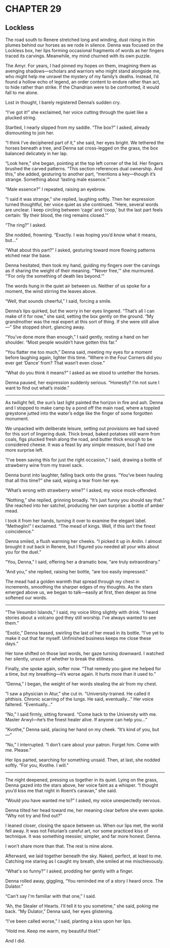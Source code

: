 # CHAPTER 29

## Lockless  

The road south to Renere stretched long and winding, dust rising in thin plumes behind our horses as we rode in silence. Denna was focused on the Lockless box, her lips forming occasional fragments of words as her fingers traced its carvings. Meanwhile, my mind churned with its own puzzle.  

The Amyr. For years, I had pinned my hopes on them, imagining them as avenging shadows—scholars and warriors who might stand alongside me, who might help me unravel the mystery of my family’s deaths. Instead, I’d found a hollow echo of legend, an order content to endure rather than act, to hide rather than strike. If the Chandrian were to be confronted, it would fall to me alone.  

Lost in thought, I barely registered Denna’s sudden cry.  

“I’ve got it!” she exclaimed, her voice cutting through the quiet like a plucked string.  

Startled, I nearly slipped from my saddle. “The box?” I asked, already dismounting to join her.  

“I think I’ve deciphered part of it,” she said, her eyes bright. We tethered the horses beneath a tree, and Denna sat cross-legged on the grass, the box balanced delicately in her lap.  

“Look here,” she began, pointing at the top left corner of the lid. Her fingers brushed the carved patterns. “This section references dual ownership. And this,” she added, gesturing to another part, “mentions a key—though it’s strange. Something about ‘lasting male essence.’”  

“Male essence?” I repeated, raising an eyebrow.  

“I said it was strange,” she replied, laughing softly. Then her expression turned thoughtful, her voice quiet as she continued. “Here, several words are unclear. I keep circling between ‘cage’ and ‘coop,’ but the last part feels certain: ‘By their blood, the ring remains closed.’”  

“The ring?” I asked.  

She nodded, frowning. “Exactly. I was hoping you’d know what it means, but…”  

“What about this part?” I asked, gesturing toward more flowing patterns etched near the base.  

Denna hesitated, then took my hand, guiding my fingers over the carvings as if sharing the weight of their meaning. “‘Never free,’” she murmured. “‘For only the something of death lies beyond.’”  

The words hung in the quiet air between us. Neither of us spoke for a moment, the wind stirring the leaves above.  

“Well, that sounds cheerful,” I said, forcing a smile.  

Denna’s lips quirked, but the worry in her eyes lingered. “That’s all I can make of it for now,” she said, setting the box gently on the ground. “My grandmother was the real expert at this sort of thing. If she were still alive—” She stopped short, glancing away.  

“You’ve done more than enough,” I said gently, resting a hand on her shoulder. “Most people wouldn’t have gotten this far.”  

“You flatter me too much,” Denna said, meeting my eyes for a moment before laughing again, lighter this time. “Where in the Four Corners did you ever get ‘Dance’ from? That wasn’t even close.”  

“What do you think it means?” I asked as we stood to untether the horses.  

Denna paused, her expression suddenly serious. “Honestly? I’m not sure I want to find out what’s inside.”  

***

As twilight fell, the sun’s last light painted the horizon in fire and ash. Denna and I stopped to make camp by a pond off the main road, where a toppled greystone jutted into the water’s edge like the finger of some forgotten monument.  

We unpacked with deliberate leisure, setting out provisions we had saved for this sort of lingering dusk. Thick bread, baked potatoes still warm from coals, figs plucked fresh along the road, and butter thick enough to be considered cheese. It was a feast by any simple measure, but I had one more surprise left.  

“I’ve been saving this for just the right occasion,” I said, drawing a bottle of strawberry wine from my travel sack.  

Denna burst into laughter, falling back onto the grass. “You’ve been hauling that all this time?” she said, wiping a tear from her eye.  

“What’s wrong with strawberry wine?” I asked, my voice mock-offended.  

“Nothing,” she replied, grinning broadly. “It’s just funny you should say that.” She reached into her satchel, producing her own surprise: a bottle of amber mead.  

I took it from her hands, turning it over to examine the elegant label. “Metheglin!” I exclaimed. “The mead of kings. Well, if this isn’t the finest coincidence.”  

Denna smiled, a flush warming her cheeks. “I picked it up in Anilin. I almost brought it out back in Renere, but I figured you needed all your wits about you for the duel.”  

“You, Denna,” I said, offering her a dramatic bow, “are truly extraordinary.”  

“And you,” she replied, raising her bottle, “are too easily impressed.”  

The mead had a golden warmth that spread through my chest in increments, smoothing the sharper edges of my thoughts. As the stars emerged above us, we began to talk—easily at first, then deeper as time softened our words.  

***  

“The Vesumbri Islands,” I said, my voice lilting slightly with drink. “I heard stories about a volcano god they still worship. I’ve always wanted to see them.”  

“Exotic,” Denna teased, swirling the last of her mead in its bottle. “I’ve yet to make it out that far myself. Unfinished business keeps me close these days.”  

Her tone shifted on those last words, her gaze turning downward. I watched her silently, unsure of whether to break the stillness.  

Finally, she spoke again, softer now. “That remedy you gave me helped for a time, but my breathing—it’s worse again. It hurts more than it used to.”  

“Denna,” I began, the weight of her words stealing the air from my chest.  

“I saw a physician in Atur,” she cut in. “University-trained. He called it phthisis. Chronic scarring of the lungs. He said, eventually…” Her voice faltered. “Eventually…”  

“No,” I said firmly, sitting forward. “Come back to the University with me. Master Arwyl—he’s the finest healer alive. If anyone can help you…”  

“Kvothe,” Denna said, placing her hand on my cheek. “It’s kind of you, but—”  

“No,” I interrupted. “I don’t care about your patron. Forget him. Come with me. Please.”  

Her lips parted, searching for something unsaid. Then, at last, she nodded softly. “For you, Kvothe. I will.”  

***

The night deepened, pressing us together in its quiet. Lying on the grass, Denna gazed into the stars above, her voice faint as a whisper. “I thought you’d kiss me that night in Roent’s caravan,” she said.  

“Would you have wanted me to?” I asked, my voice unexpectedly nervous.  

Denna tilted her head toward me, her meaning clear before she even spoke. “Why not try and find out?”  

I leaned closer, closing the space between us. When our lips met, the world fell away. It was not Felurian’s careful art, nor some practiced kiss of technique. It was something messier, simpler, and far more honest. Denna.  

I won’t share more than that. The rest is mine alone.  

Afterward, we laid together beneath the sky. Naked, perfect, at least to me. Catching me staring as I caught my breath, she smiled at me mischievously. 

“What's so funny?” l asked, prodding her gently with a finger. 

Denna rolled away, giggling, “You reminded me of a story I heard once. The Dulator.” 

“Can't say I'm familiar with that one,” I said. 

“Ah, the Stealer of Hearts. I'll tell it to you sometime,” she said, poking me back. “My Dulator,” Denna said, her eyes glistening. 

“I've been called worse,” I said, planting a kiss upon her lips. 

“Hold me. Keep me warm, my beautiful thief.” 

And I did. 
